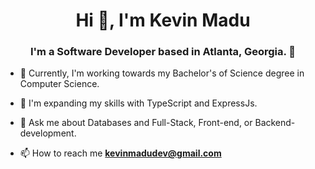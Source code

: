 <h1 align="center">Hi 👋, I'm Kevin Madu</h1>
<h3 align="center">I'm a Software Developer based in Atlanta, Georgia. 🌟
</h3>

- 🔭 Currently, I'm working towards my Bachelor's of Science degree in Computer Science.

- 🌱 I'm expanding my skills with TypeScript and ExpressJs.

- 💬 Ask me about Databases and Full-Stack, Front-end, or Backend-development.

- 📫 How to reach me **kevinmadudev@gmail.com**
